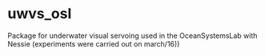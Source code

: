 # uwvs_osl
Package for underwater visual servoing used in the OceanSystemsLab with Nessie (experiments were carried out on march/16))
